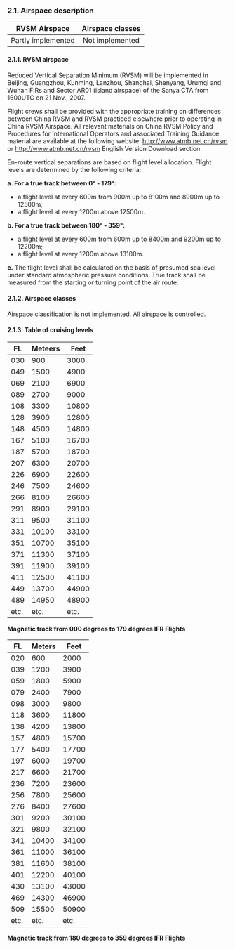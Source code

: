 ### 	2.1. Airspace description

|   RVSM Airspace    | Airspace classes |
| :----------------: | :--------------: |
| Partly implemented | Not implemented  |

#### 2.1.1. RVSM airspace

Reduced Vertical Separation Minimum (RVSM) will be implemented in Beijing, Guangzhou, Kunming, Lanzhou, Shanghai, Shenyang, Urumqi and Wuhan FIRs and Sector AR01 (island airspace) of the Sanya CTA from 1600UTC on 21 Nov., 2007.

Flight crews shall be provided with the appropriate training on differences between China RVSM and RVSM practiced elsewhere prior to operating in China RVSM Airspace. All relevant materials on China RVSM Policy and Procedures for International Operators and associated Training Guidance material are available at the following website: http://www.atmb.net.cn/rvsm or http://www.atmb.net.cn/rvsm English Version Download section.

En-route vertical separations are based on flight level allocation. Flight levels are determined by the following criteria:

**a. For a true track between 0° - 179°:**

- a flight level at every 600m from 900m up to 8100m and 8900m up to 12500m; 
- a flight level at every 1200m above 12500m.

**b. For a true track between 180° - 359°:** 

- a flight level at every 600m from 600m up to 8400m and 9200m up to 12200m;
- a flight level at every 1200m above 13100m.

**c.** The flight level shall be calculated on the basis of presumed sea level under standard atmospheric pressure conditions. True track shall be measured from the starting or turning point of the air route.

#### 2.1.2. Airspace classes

Airspace classification is not implemented. All airspace is controlled.

#### 2.1.3. Table of cruising levels

| FL   | Meteers | Feet  |
| ---- | ------- | ----- |
| 030  | 900     | 3000  |
| 049  | 1500    | 4900  |
| 069  | 2100    | 6900  |
| 089  | 2700    | 9000  |
| 108  | 3300    | 10800 |
| 128  | 3900    | 12800 |
| 148  | 4500    | 14800 |
| 167  | 5100    | 16700 |
| 187  | 5700    | 18700 |
| 207  | 6300    | 20700 |
| 226  | 6900    | 22600 |
| 246  | 7500    | 24600 |
| 266  | 8100    | 26600 |
| 291  | 8900    | 29100 |
| 311  | 9500    | 31100 |
| 331  | 10100   | 33100 |
| 351  | 10700   | 35100 |
| 371  | 11300   | 37100 |
| 391  | 11900   | 39100 |
| 411  | 12500   | 41100 |
| 449  | 13700   | 44900 |
| 489  | 14950   | 48900 |
| etc. | etc.    | etc.  |

**Magnetic track from 000 degrees to 179 degrees IFR Flights**

| FL   | Meters | Feet  |
| ---- | ------ | ----- |
| 020  | 600    | 2000  |
| 039  | 1200   | 3900  |
| 059  | 1800   | 5900  |
| 079  | 2400   | 7900  |
| 098  | 3000   | 9800  |
| 118  | 3600   | 11800 |
| 138  | 4200   | 13800 |
| 157  | 4800   | 15700 |
| 177  | 5400   | 17700 |
| 197  | 6000   | 19700 |
| 217  | 6600   | 21700 |
| 236  | 7200   | 23600 |
| 256  | 7800   | 25600 |
| 276  | 8400   | 27600 |
| 301  | 9200   | 30100 |
| 321  | 9800   | 32100 |
| 341  | 10400  | 34100 |
| 361  | 11000  | 36100 |
| 381  | 11600  | 38100 |
| 401  | 12200  | 40100 |
| 430  | 13100  | 43000 |
| 469  | 14300  | 46900 |
| 509  | 15500  | 50900 |
| etc. | etc.   | etc.  |

**Magnetic track from 180 degrees to 359 degrees IFR Flights**

